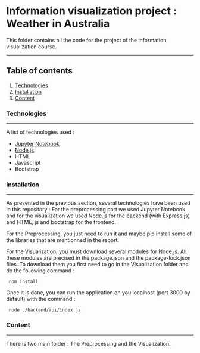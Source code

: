 # Information visualization project : Weather in Australia

This folder contains all the code for the project of the information visualization course.

***

## Table of contents
1. [Technologies](#technologies)
2. [Installation](#installation)
3. [Content](#content)

<a name="technologies"></a>
### Technologies

***

A list of technologies used :
- [Jupyter Notebook](https://jupyter.org/) 
- [Node.js](https://nodejs.org/en)
- HTML
- Javascript
- Bootstrap

<a name="installation"></a>

### Installation

***

As presented in the previous section, several technologies have been used in this repository : For the preprocessing part we used Jupyter Notebook and for the visualization we used Node.js for the backend (with Express.js) and HTML, js and bootstrap for the frontend.

For the Preprocessing, you just need to run it and maybe pip install some of the libraries that are mentionned in the report.

For the Visualization, you must download several modules for Node.js. All these modules are precised in the package.json and the package-lock.json files. To download them you first need to go in the Visualization folder and do the following command :

<code> npm install </code>

Once it is done, you can run the application on you localhost (port 3000 by default) with the command : 

<code> node ./backend/api/index.js </code>

[//]: <> (This section will contain the tree structure of files.)
<a name="content"></a>

### Content
***

There is two main folder : The Preprocessing and the Visualization.


